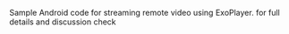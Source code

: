 Sample Android code for streaming remote video using ExoPlayer. for full details and discussion check  
